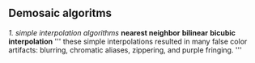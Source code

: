 ## Demosaic algoritms 
*1. simple interpolation algorithms*
**nearest neighbor**
**bilinear**
**bicubic interpolation**
'''
these simple interpolations resulted in many false color artifacts: blurring, chromatic aliases, zippering, and purple fringing.
'''
